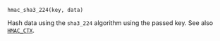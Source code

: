 ```
hmac_sha3_224(key, data)
```

Hash data using the `sha3_224` algorithm using the passed key. See also [`HMAC_CTX`](@ref).
